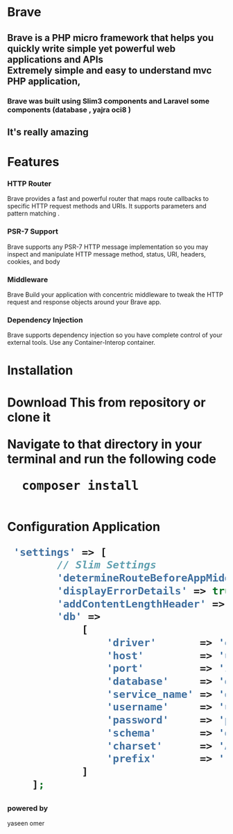 <h1> Brave  </h1>

<h2>Brave is a PHP micro framework that helps you 
 quickly write simple yet powerful web applications and APIs <br> Extremely simple and easy to understand 
mvc PHP application,</h2>

<h3> Brave was built using Slim3 components 
and Laravel some components (database , yajra oci8 )
</h3>
<h2>It's really amazing</h2>


<h1>Features</h1>

<h3>HTTP Router</h3>
Brave provides a fast and powerful 
router that maps route callbacks to specific HTTP request methods and URIs. 
It supports parameters and pattern matching .

<h3>PSR-7 Support</h3>
Brave supports any PSR-7 HTTP message implementation 
so you may inspect and manipulate HTTP message method, status, URI, headers, cookies, and body

<h3>Middleware</h3>
Brave Build your application with concentric middleware 
to tweak the HTTP request and response objects around your Brave app.

<h3>Dependency Injection</h3>

Brave supports dependency injection so you have complete control of your external tools.
 Use any Container-Interop container.
<h1>Installation<h1>
 
 Download This from repository or clone it
 
  Navigate to that directory in your terminal and run the following code <br>
  <pre>
  composer install
   </pre>
   
 
 
Configuration Application


```php
 'settings' => [
        // Slim Settings
        'determineRouteBeforeAppMiddleware' => true,
        'displayErrorDetails' => true,
        'addContentLengthHeader' => false,
        'db' =>
            [
                'driver'       => 'oracle',
                'host'         => 'uor host',
                'port'         => '1521',
                'database'     => 'database_name',
                'service_name' => 'database_name',
                'username'     => 'username',
                'password'     => 'password',
                'schema'       => 'database_name',
                'charset'      => 'AL32UTF8',
                'prefix'       => '',
            ]
    ];
```



<h3>powered by </h3>
yaseen omer

 


  
    





